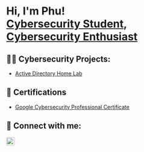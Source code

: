 <h1>Hi, I'm Phu! <br/><a href="https://www.linkedin.com/in/phu-chau/">Cybersecurity Student</a>, <a href="https://tryhackme.com/p/MadeEnVietnam">Cybersecurity Enthusiast</a>

<h2>👨‍💻 Cybersecurity Projects:</h2>

- [Active Directory Home Lab](https://github.com/PhuChau04/LABURL)

<h2>📝 Certifications</h2>

- [Google Cybersecurity Professional Certificate](https://coursera.org/share/1e32a570c2872d0dcda5f921532eccfd)


<h2> 🤳 Connect with me:</h2>

[<img align="left" alt="JoshMadakor | LinkedIn" width="22px" src="https://cdn.jsdelivr.net/npm/simple-icons@v3/icons/linkedin.svg" />][linkedin]

[linkedin]: https://linkedin.com/in/phu-chau/

<!--
**PhuChau04/PhuChau04** is a ✨ _special_ ✨ repository because its `README.md` (this file) appears on your GitHub profile.

Here are some ideas to get you started:

- 🔭 I’m currently working on ...
- 🌱 I’m currently learning ...
- 👯 I’m looking to collaborate on ...
- 🤔 I’m looking for help with ...
- 💬 Ask me about ...
- 📫 How to reach me: ...
- 😄 Pronouns: ...
- ⚡ Fun fact: ...
-->
